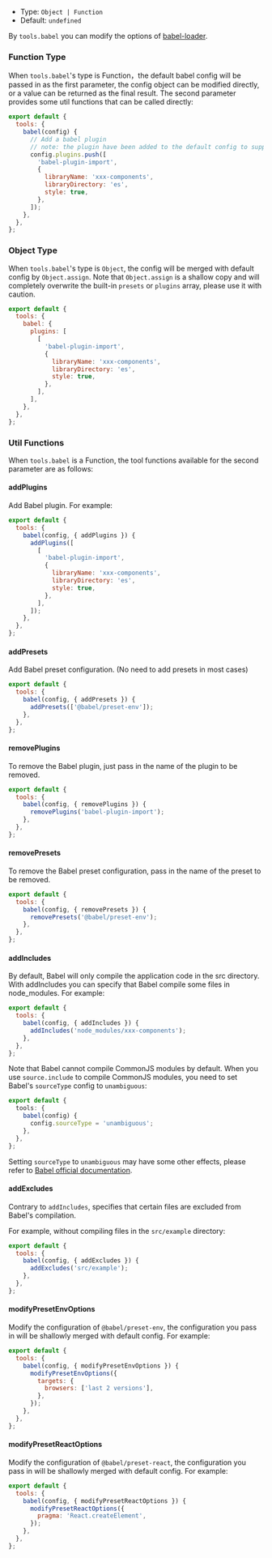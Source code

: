- Type: `Object | Function`
- Default: `undefined`

By `tools.babel` you can modify the options of [babel-loader](https://github.com/babel/babel-loader).

### Function Type

When `tools.babel`'s type is Function，the default babel config will be passed in as the first parameter, the config object can be modified directly, or a value can be returned as the final result. The second parameter provides some util functions that can be called directly:

```js
export default {
  tools: {
    babel(config) {
      // Add a babel plugin
      // note: the plugin have been added to the default config to support antd load on demand
      config.plugins.push([
        'babel-plugin-import',
        {
          libraryName: 'xxx-components',
          libraryDirectory: 'es',
          style: true,
        },
      ]);
    },
  },
};
```

### Object Type

When `tools.babel`'s type is `Object`, the config will be merged with default config by `Object.assign`. Note that `Object.assign` is a shallow copy and will completely overwrite the built-in `presets` or `plugins` array, please use it with caution.

```js
export default {
  tools: {
    babel: {
      plugins: [
        [
          'babel-plugin-import',
          {
            libraryName: 'xxx-components',
            libraryDirectory: 'es',
            style: true,
          },
        ],
      ],
    },
  },
};
```

### Util Functions

When `tools.babel` is a Function, the tool functions available for the second parameter are as follows:

#### addPlugins

Add Babel plugin. For example:

```js
export default {
  tools: {
    babel(config, { addPlugins }) {
      addPlugins([
        [
          'babel-plugin-import',
          {
            libraryName: 'xxx-components',
            libraryDirectory: 'es',
            style: true,
          },
        ],
      ]);
    },
  },
};
```

#### addPresets

Add Babel preset configuration. (No need to add presets in most cases)

```js
export default {
  tools: {
    babel(config, { addPresets }) {
      addPresets(['@babel/preset-env']);
    },
  },
};
```

#### removePlugins

To remove the Babel plugin, just pass in the name of the plugin to be removed.

```js
export default {
  tools: {
    babel(config, { removePlugins }) {
      removePlugins('babel-plugin-import');
    },
  },
};
```

#### removePresets

To remove the Babel preset configuration, pass in the name of the preset to be removed.

```js
export default {
  tools: {
    babel(config, { removePresets }) {
      removePresets('@babel/preset-env');
    },
  },
};
```

#### addIncludes

By default, Babel will only compile the application code in the src directory. With addIncludes you can specify that Babel compile some files in node_modules. For example:

```js
export default {
  tools: {
    babel(config, { addIncludes }) {
      addIncludes('node_modules/xxx-components');
    },
  },
};
```

Note that Babel cannot compile CommonJS modules by default. When you use `source.include` to compile CommonJS modules, you need to set Babel's `sourceType` config to `unambiguous`:

```ts
export default {
  tools: {
    babel(config) {
      config.sourceType = 'unambiguous';
    },
  },
};
```

Setting `sourceType` to `unambiguous` may have some other effects, please refer to [Babel official documentation](https://babeljs.io/docs/en/options#sourcetype).

#### addExcludes

Contrary to `addIncludes`, specifies that certain files are excluded from Babel's compilation.

For example, without compiling files in the `src/example` directory:

```js
export default {
  tools: {
    babel(config, { addExcludes }) {
      addExcludes('src/example');
    },
  },
};
```

#### modifyPresetEnvOptions

Modify the configuration of `@babel/preset-env`, the configuration you pass in will be shallowly merged with default config. For example:

```js
export default {
  tools: {
    babel(config, { modifyPresetEnvOptions }) {
      modifyPresetEnvOptions({
        targets: {
          browsers: ['last 2 versions'],
        },
      });
    },
  },
};
```

#### modifyPresetReactOptions

Modify the configuration of `@babel/preset-react`, the configuration you pass in will be shallowly merged with default config. For example:

```js
export default {
  tools: {
    babel(config, { modifyPresetReactOptions }) {
      modifyPresetReactOptions({
        pragma: 'React.createElement',
      });
    },
  },
};
```
